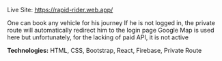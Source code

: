 Live Site: https://rapid-rider.web.app/

One can book any vehicle for his journey
If he is not logged in, the private route will automatically redirect him to the login page 
Google Map is used here but unfortunately, for the lacking of paid API, it is not active

**Technologies:** HTML, CSS, Bootstrap, React, Firebase, Private Route
